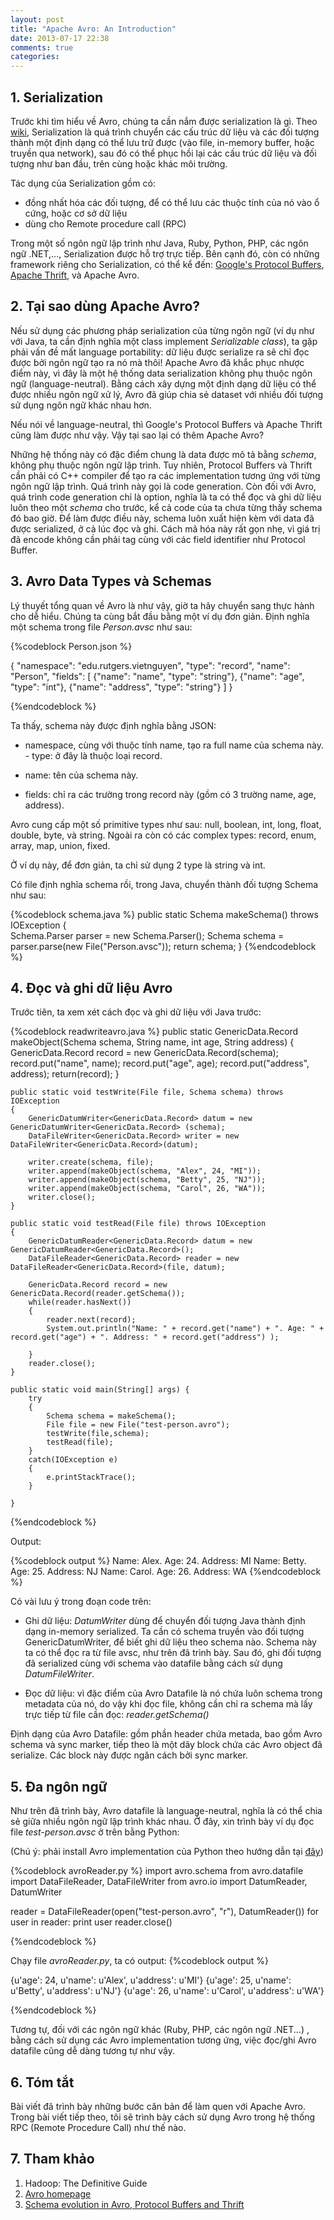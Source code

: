 ```yaml
--- 
layout: post 
title: "Apache Avro: An Introduction" 
date: 2013-07-17 22:38 
comments: true 
categories: 
---
```


## 1. Serialization

Trước khi tìm hiểu về Avro, chúng ta cần nắm được serialization là gì. Theo [wiki](http://en.wikipedia.org/wiki/Serialization), Serialization là quá trình chuyển các cấu trúc dữ liệu và các đối tượng thành một định dạng có thể lưu trữ được (vào file, in-memory buffer, hoặc truyền qua network), sau đó có thể phục hồi lại các cấu trúc dữ liệu và đối tượng như ban đầu, trên cùng hoặc khác môi trường.

Tác dụng của Serialization gồm có: 
- đồng nhất hóa các đối tượng, để có thể lưu các thuộc tính của nó vào ổ cứng, hoặc cơ sở dữ liệu
- dùng cho Remote procedure call (RPC)

Trong một số ngôn ngữ lập trình như Java, Ruby, Python, PHP, các ngôn ngữ .NET,..., Serialization được hỗ trợ trực tiếp. Bên cạnh đó, còn có những framework riêng cho Serialization, có thể kể đến: [Google's Protocol Buffers](https://developers.google.com/protocol-buffers/), [Apache Thrift](http://thrift.apache.org/), và Apache Avro.

## 2. Tại sao dùng Apache Avro?

Nếu sử dụng các phương pháp serialization của từng ngôn ngữ (ví dụ như với Java, ta cần định nghĩa một class implement *Serializable class*), ta gặp phải vấn đề mất language portability: dữ liệu được serialize ra sẽ chỉ đọc được bởi ngôn ngữ tạo ra nó mà thôi! Apache Avro đã khắc phục nhược điểm này, vì đây là một hệ thống data serialization không phụ thuộc ngôn ngữ (language-neutral). Bằng cách xây dựng một định dạng dữ liệu có thể được nhiều ngôn ngữ xử lý, Avro đã giúp chia sẻ dataset với nhiều đối tượng sử dụng ngôn ngữ khác nhau hơn.

Nếu nói về language-neutral, thì Google's Protocol Buffers và Apache Thrift cũng làm được như vậy. Vậy tại sao lại có thêm Apache Avro?

Những hệ thống này có đặc điểm chung là data được mô tả bằng *schema*, không phụ thuộc ngôn ngữ lập trình. Tuy nhiên, Protocol Buffers và Thrift cần phải có C++ compiler để tạo ra các implementation tương ứng với từng ngôn ngữ lập trình. Quá trình này gọi là code generation. Còn đối với Avro, quá trình code generation chỉ là option, nghĩa là ta có thể đọc và ghi dữ liệu luôn theo một *schema* cho trước, kể cả code của ta chưa từng thấy schema đó bao giờ. Để làm được điều này, schema luôn xuất hiện kèm với data đã được serialized, ở cả lúc đọc và ghi. Cách mã hóa này rất gọn nhẹ, vì giá trị đã encode không cần phải tag cùng với các field identifier như Protocol Buffer.

## 3. Avro Data Types và Schemas

Lý thuyết tổng quan về Avro là như vậy, giờ ta hãy chuyển sang thực hành cho dễ hiểu. Chúng ta cùng bắt đầu bằng một ví dụ đơn giản. Định nghĩa một schema trong file *Person.avsc* như sau:

{%codeblock Person.json %}

{ "namespace": "edu.rutgers.vietnguyen", 
"type": "record", 
"name": "Person", 
"fields": [ 
	{"name": "name", "type": "string"},
	{"name": "age", "type": "int"}, 
	{"name": "address", "type": "string"} 
] }

{%endcodeblock %}

Ta thấy, schema này được định nghĩa bằng JSON:

- namespace, cùng với thuộc tính name, tạo ra full name của schema này. - type: ở đây là thuộc loại record. 

- name: tên của schema này. 

- fields: chỉ ra các trường trong record này (gồm có 3 trường name, age, address).

Avro cung cấp một số primitive types như sau: null, boolean, int, long, float, double, byte, và string. Ngoài ra còn có các complex types: record, enum, array, map, union, fixed.

Ở ví dụ này, để đơn giản, ta chỉ sử dụng 2 type là string và int.

Có file định nghĩa schema rồi, trong Java, chuyển thành đối tượng Schema như sau:

{%codeblock schema.java %} 
	public static Schema makeSchema() throws IOException
	{	
		Schema.Parser parser = new Schema.Parser();
		Schema schema = parser.parse(new File("Person.avsc"));
		return schema;
	}
{%endcodeblock %}

## 4. Đọc và ghi dữ liệu Avro

Trước tiên, ta xem xét cách đọc và ghi dữ liệu với Java trước:

{%codeblock readwriteavro.java %}
public static GenericData.Record makeObject(Schema schema, String name, int age, String address)
	{
		GenericData.Record record = new GenericData.Record(schema);
		record.put("name", name);
		record.put("age", age);
		record.put("address", address);
		return(record);
	}
	
	public static void testWrite(File file, Schema schema) throws IOException
	{
		GenericDatumWriter<GenericData.Record> datum = new GenericDatumWriter<GenericData.Record> (schema);
		DataFileWriter<GenericData.Record> writer = new DataFileWriter<GenericData.Record>(datum);
		
		writer.create(schema, file);
		writer.append(makeObject(schema, "Alex", 24, "MI"));
		writer.append(makeObject(schema, "Betty", 25, "NJ"));
		writer.append(makeObject(schema, "Carol", 26, "WA"));
		writer.close();
	}
	
	public static void testRead(File file) throws IOException
	{
		GenericDatumReader<GenericData.Record> datum = new GenericDatumReader<GenericData.Record>();
		DataFileReader<GenericData.Record> reader = new DataFileReader<GenericData.Record>(file, datum);
		
		GenericData.Record record = new GenericData.Record(reader.getSchema());
		while(reader.hasNext())
		{
			reader.next(record);
			System.out.println("Name: " + record.get("name") + ". Age: " + record.get("age") + ". Address: " + record.get("address") );
			
		}
		reader.close();
	}
 
	public static void main(String[] args) {
		try
		{
			Schema schema = makeSchema();
			File file = new File("test-person.avro");
			testWrite(file,schema);
			testRead(file);
		}
		catch(IOException e)
		{
			e.printStackTrace();
		}

	}
{%endcodeblock %}

Output:

{%codeblock output  %} 
Name: Alex. Age: 24. Address: MI
Name: Betty. Age: 25. Address: NJ
Name: Carol. Age: 26. Address: WA
{%endcodeblock %}

Có vài lưu ý trong đoạn code trên:

- Ghi dữ liệu: *DatumWriter* dùng để chuyển đối tượng Java thành định dạng in-memory serialized. Ta cần có schema truyền vào đối tượng GenericDatumWriter, để biết ghi dữ liệu theo schema nào. Schema này ta có thể đọc ra từ file avsc, như trên đã trình bày. Sau đó, ghi đối tượng đã serialized cùng với schema vào datafile bằng cách sử dụng *DatumFileWriter*.

- Đọc dữ liệu: vì đặc điểm của Avro Datafile là nó chứa luôn schema trong metadata của nó, do vậy khi đọc file, không cần chỉ ra schema mà lấy trực tiếp từ file cần đọc: *reader.getSchema()*

Định dạng của Avro Datafile: gồm phần header chứa metada, bao gồm Avro schema và sync marker, tiếp theo là một dãy block chứa các Avro object đã serialize. Các block này được ngăn cách bởi sync marker.

## 5. Đa ngôn ngữ

Như trên đã trình bày, Avro datafile là language-neutral, nghĩa là có thể chia sẻ giữa nhiều ngôn ngữ lập trình khác nhau. Ở đây, xin trình bày ví dụ đọc file *test-person.avsc* ở trên bằng Python:

(Chú ý: phải install Avro implementation của Python theo hướng dẫn tại
[đây](http://avro.apache.org/docs/current/gettingstartedpython.html))

{%codeblock avroReader.py %} 
import avro.schema
from avro.datafile import DataFileReader, DataFileWriter
from avro.io import DatumReader, DatumWriter

reader = DataFileReader(open("test-person.avro", "r"), DatumReader())
for user in reader:
    print user
reader.close()

{%endcodeblock %}

Chạy file *avroReader.py*, ta có output: 
{%codeblock output %} 

{u'age': 24, u'name': u'Alex', u'address': u'MI'} 
{u'age': 25, u'name': u'Betty', u'address': u'NJ'} 
{u'age': 26, u'name': u'Carol', u'address': u'WA'} 

{%endcodeblock %}

Tương tự, đối với các ngôn ngữ khác (Ruby, PHP, các ngôn ngữ .NET...) , bằng cách sử dụng các Avro implementation tương ứng, việc đọc/ghi Avro datafile cũng dễ dàng tương tự như vậy.

## 6. Tóm tắt

Bài viết đã trình bày những bước căn bản để làm quen với Apache Avro. Trong bài viết tiếp theo, tôi sẽ trình bày cách sử dụng Avro trong hệ thống RPC (Remote Procedure Call) như thế nào.

## 7. Tham khảo

1. Hadoop: The Definitive Guide
2. [Avro homepage](http://avro.apache.org/) 
3. [Schema evolution in Avro, Protocol Buffers and Thrift](http://martin.kleppmann.com/2012/12/05/schema-evolution-in-avro-protocol-buffers-thrift.html)
